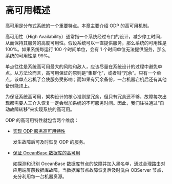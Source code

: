 # 高可用概述

高可用是分布式系统的一个重要特点。本章主要介绍 ODP 的高可用机制。

高可用性（High Availability）通常指一个系统经过专门的设计，减少停工时间，从而保持其服务的高度可用性。假设系统可以一直提供服务，那么系统的可用性是 100%。如果系统每运行 100 个时间单位，会有 1 个时间单位无法提供服务，那么系统的可用性是 99%。

单点往往是系统高可用最大的风险和敌人，应该尽量在系统设计的过程中避免单点。从方法论而言，高可用保证的原则是“集群化”，或者叫“冗余”。只有一个单点，该单点宕机了会使服务受影响；而如果有冗余备份，一台机器宕机后还有其他备份能顶上。

为保证系统高可用，架构设计的核心准则是冗余，但只有冗余还不够，故障每次出现都需要人工介入恢复一定会增加系统的不可服务时间。因此，我们往往通过“自动故障转移”来实现系统的高可用。

ODP 的高可用特性就包含两个维度：

* [实现 ODP 服务高可用特性](../700.high-availability/200.odp-high-availability.md)

  发生故障后可及时恢复 ODP 的服务。

* [保证 OceanBase 数据库的高可用](../700.high-availability/300.ob-high-availability.md)

  如探测和识别 OceanBase 数据库节点的故障并加入黑名单，通过合理路由对应用端屏蔽数据库故障，当数据库节点故障恢复后及时洗白 OBServer 节点，充分利用每一台机器资源。
